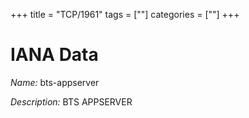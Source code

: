 +++
title = "TCP/1961"
tags = [""]
categories = [""]
+++

# IANA Data

_Name:_ bts-appserver

_Description:_ BTS APPSERVER

